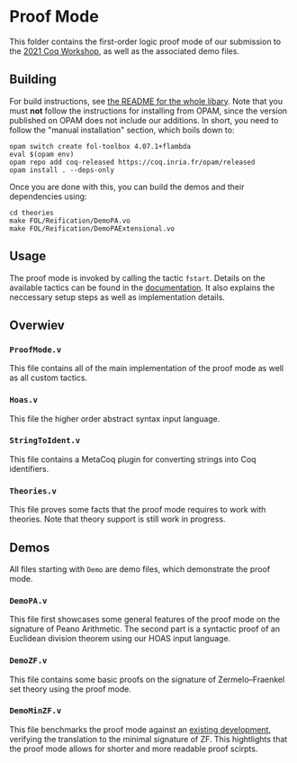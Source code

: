 # Proof Mode

This folder contains the first-order logic proof mode of our submission to the [2021 Coq Workshop](https://coq-workshop.gitlab.io/2021/), as well as the associated demo files.

## Building

For build instructions, see [the README for the whole libary](https://github.com/dominik-kirst/coq-library-undecidability/tree/coqws#manual-installation). Note that you must **not** follow the instructions for installing from OPAM, since the version published on OPAM does not include our additions. In short, you need to follow the "manual installation" section, which boils down to:

```
opam switch create fol-toolbox 4.07.1+flambda
eval $(opam env)
opam repo add coq-released https://coq.inria.fr/opam/released
opam install . --deps-only
```
Once you are done with this, you can build the demos and their dependencies using:
```
cd theories
make FOL/Reification/DemoPA.vo
make FOL/Reification/DemoPAExtensional.vo
```

## Usage

The proof mode is invoked by calling the tactic `fstart`.
Details on the available tactics can be found in the [documentation](Manual.pdf).
It also explains the neccessary setup steps as well as implementation details.

## Overwiev

### `ProofMode.v`
This file contains all of the main implementation of the proof mode as well as all custom tactics. 

### `Hoas.v`
This file the higher order abstract syntax input language.

### `StringToIdent.v`
This file contains a MetaCoq plugin for converting strings into Coq identifiers.

### `Theories.v`
This file proves some facts that the proof mode requires to work with theories.
Note that theory support is still work in progress.

## Demos
All files starting with `Demo` are demo files, which demonstrate the proof mode.

### `DemoPA.v`
This file first showcases some general features of the proof mode on the signature of Peano Arithmetic.
The second part is a syntactic proof of an Euclidean division theorem using our HOAS input language.

### `DemoZF.v`

This file contains some basic proofs on the signature of Zermelo–Fraenkel set theory using the proof mode.

### `DemoMinZF.v`

This file benchmarks the proof mode against an [existing development](../Reductions/PCPb_to_minZF.v#527), verifying the translation to the minimal signature of ZF.
This hightlights that the proof mode allows for shorter and more readable proof scirpts.
